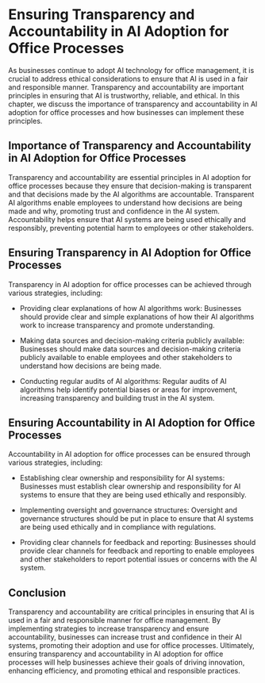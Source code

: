 Ensuring Transparency and Accountability in AI Adoption for Office Processes
===============================================================================================================================================================

As businesses continue to adopt AI technology for office management, it is crucial to address ethical considerations to ensure that AI is used in a fair and responsible manner. Transparency and accountability are important principles in ensuring that AI is trustworthy, reliable, and ethical. In this chapter, we discuss the importance of transparency and accountability in AI adoption for office processes and how businesses can implement these principles.

Importance of Transparency and Accountability in AI Adoption for Office Processes
---------------------------------------------------------------------------------

Transparency and accountability are essential principles in AI adoption for office processes because they ensure that decision-making is transparent and that decisions made by the AI algorithms are accountable. Transparent AI algorithms enable employees to understand how decisions are being made and why, promoting trust and confidence in the AI system. Accountability helps ensure that AI systems are being used ethically and responsibly, preventing potential harm to employees or other stakeholders.

Ensuring Transparency in AI Adoption for Office Processes
---------------------------------------------------------

Transparency in AI adoption for office processes can be achieved through various strategies, including:

* Providing clear explanations of how AI algorithms work: Businesses should provide clear and simple explanations of how their AI algorithms work to increase transparency and promote understanding.

* Making data sources and decision-making criteria publicly available: Businesses should make data sources and decision-making criteria publicly available to enable employees and other stakeholders to understand how decisions are being made.

* Conducting regular audits of AI algorithms: Regular audits of AI algorithms help identify potential biases or areas for improvement, increasing transparency and building trust in the AI system.

Ensuring Accountability in AI Adoption for Office Processes
-----------------------------------------------------------

Accountability in AI adoption for office processes can be ensured through various strategies, including:

* Establishing clear ownership and responsibility for AI systems: Businesses must establish clear ownership and responsibility for AI systems to ensure that they are being used ethically and responsibly.

* Implementing oversight and governance structures: Oversight and governance structures should be put in place to ensure that AI systems are being used ethically and in compliance with regulations.

* Providing clear channels for feedback and reporting: Businesses should provide clear channels for feedback and reporting to enable employees and other stakeholders to report potential issues or concerns with the AI system.

Conclusion
----------

Transparency and accountability are critical principles in ensuring that AI is used in a fair and responsible manner for office management. By implementing strategies to increase transparency and ensure accountability, businesses can increase trust and confidence in their AI systems, promoting their adoption and use for office processes. Ultimately, ensuring transparency and accountability in AI adoption for office processes will help businesses achieve their goals of driving innovation, enhancing efficiency, and promoting ethical and responsible practices.
